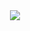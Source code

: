 <div style="display: flex; justify-content: center;">
  <picture>
    <source media="(prefers-color-scheme: dark)" srcset="https://github-readme-streak-stats.herokuapp.com/?user=Ryan0427&theme=dark&hide_border=true" />
    <source media="(prefers-color-scheme: light)" srcset="https://github-readme-streak-stats.herokuapp.com/?user=Ryan0427&theme=light&hide_border=true" />
    <img src="https://github-readme-streak-stats.herokuapp.com/?user=Ryan0427&theme=default&hide_border=true" />
  </picture>
</div>
<!--
**Ryan0427/Ryan0427** is a ✨ _special_ ✨ repository because its `README.md` (this file) appears on your GitHub profile.

Here are some ideas to get you started:

- 🔭 I’m currently working on ...
- 🌱 I’m currently learning ...
- 👯 I’m looking to collaborate on ...
- 🤔 I’m looking for help with ...
- 💬 Ask me about ...
- 📫 How to reach me: ...
- 😄 Pronouns: ...
- ⚡ Fun fact: ...
-->
